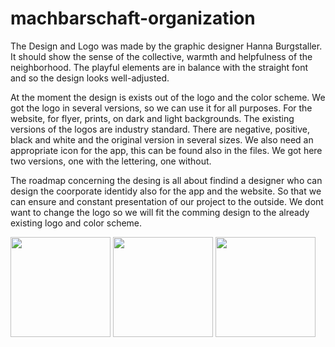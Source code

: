 # machbarschaft-organization

The Design and Logo was made by the graphic designer Hanna Burgstaller. It should show the sense of the collective, warmth and helpfulness of the neighborhood. The playful elements are in balance with the straight font and so the design looks well-adjusted.

At the moment the design is exists out of the logo and the color scheme. We got the logo in several versions, so we can use it for all purposes. For the website, for flyer, prints, on dark and light backgrounds. 
The existing versions of the logos are industry standard. There are negative, positive, black and white and the original version in several sizes. 
We also need an appropriate icon for the app, this can be found also in the files. We got here two versions, one with the lettering, one without. 

The roadmap concerning the desing is all about findind a designer who can design the coorporate identidy also for the app and the website. So that we can ensure and constant presentation of our project to the outside. We dont want to change the logo so we will fit the comming design to the already existing logo and color scheme. 

 <span><img src="https://github.com/machbarschaft/machbarschaft-organization/blob/master/Logos/WhatsApp%20Image%202020-03-22%20at%2015.27.42.jpeg" height="160px" width="auto">
  <img src="https://github.com/machbarschaft/machbarschaft-organization/blob/master/Logos/Logo-Black-CMYK-RZ.png" height="160px" width="auto"></span>
  <img src="https://github.com/machbarschaft/machbarschaft-organization/blob/master/Logos/WhatsApp%20Image%202020-03-22%20at%2016.23.39.jpeg" height="160px" width="auto">

